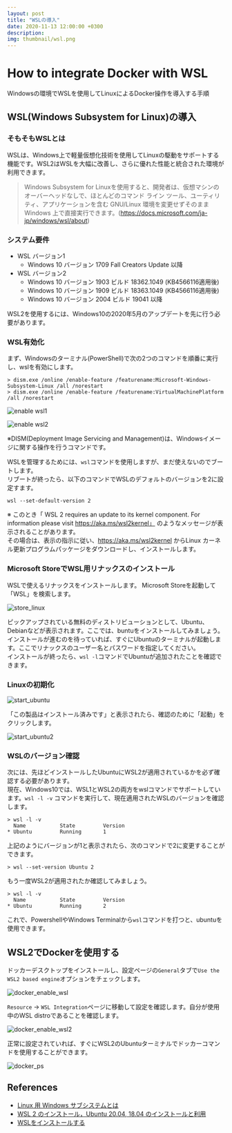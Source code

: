 ```yaml
---
layout: post
title: "WSLの導入"
date: 2020-11-13 12:00:00 +0300
description: 
img: thumbnail/wsl.png
---
```


# How to integrate Docker with WSL

Windowsの環境でWSLを使用してLinuxによるDocker操作を導入する手順


## WSL(Windows Subsystem for Linux)の導入

### そもそもWSLとは

WSLは、Windows上で軽量仮想化技術を使用してLinuxの駆動をサポートする機能です。WSL2はWSLを大幅に改善し、さらに優れた性能と統合された環境が利用できます。

> Windows Subsystem for Linuxを使用すると、開発者は、仮想マシンのオーバーヘッドなしで、ほとんどのコマンド ライン ツール、ユーティリティ、アプリケーションを含む GNU/Linux 環境を変更せずそのまま Windows 上で直接実行できます。(https://docs.microsoft.com/ja-jp/windows/wsl/about)



### システム要件
- WSL バージョン1
  - Windows 10 バージョン 1709 Fall Creators Update 以降
- WSL バージョン2
  - Windows 10 バージョン 1903 ビルド 18362.1049 (KB4566116適用後)
  - Windows 10 バージョン 1909 ビルド 18363.1049 (KB4566116適用後)
  - Windows 10 バージョン 2004 ビルド 19041 以降

WSL2を使用するには、Windows10の2020年5月のアップデートを先に行う必要があります。



### WSL有効化

まず、Windowsのターミナル(PowerShell)で次の2つのコマンドを順番に実行し、wslを有効にします。


```
> dism.exe /online /enable-feature /featurename:Microsoft-Windows-Subsystem-Linux /all /norestart
> dism.exe /online /enable-feature /featurename:VirtualMachinePlatform /all /norestart
```

![enable wsl1](../assets/img/wsl/enable_wsl1.png)

![enable wsl2](../assets/img/wsl/enable_wsl2.png)

※DISM(Deployment Image Servicing and Management)は、Windowsイメージに関する操作を行うコマンドです。

WSLを管理するためには、`wsl`コマンドを使用しますが、まだ使えないのでブートします。  
リブートが終ったら、以下のコマンドでWSLのデフォルトのバージョンを2に設定すます。

```
wsl --set-default-version 2
```

※ このとき「 WSL 2 requires an update to its kernel component. For information please visit https://aka.ms/wsl2kernel」 のようなメッセージが表示されることがあります。  
その場合は、表示の指示に従い、https://aka.ms/wsl2kernel からLinux カーネル更新プログラムパッケージをダウンロードし、インストールします。



### Microsoft StoreでWSL用リナックスのインストール
WSLで使えるリナックスをインストールします。
Microsoft Storeを起動して「WSL」を検索します。

![store_linux](../assets/img/wsl/store_linux.png)

ピックアップされている無料のディストリビューションとして、Ubuntu、Debianなどが表示されます。ここでは、buntuをインストールしてみましょう。  
インストールが進むのを待っていれば、すぐにUbuntuのターミナルが起動します。ここでリナックスのユーザー名とパスワードを指定してください。  
インストールが終ったら、`wsl -l`コマンドでUbuntuが追加されたことを確認できます。



### Linuxの初期化

![start_ubuntu](../assets/img/wsl/start_ubuntu.png)

「この製品はインストール済みです」と表示されたら、確認のために「起動」をクリックします。

![start_ubuntu2](../assets/img/wsl/start_ubuntu2.png)



### WSLのバージョン確認

次には、先ほどインストールしたUbuntuにWSL2が適用されているかを必ず確認する必要があります。  
現在、Windows10では、WSL1とWSL2の両方をwslコマンドでサポートしています。`wsl -l -v` コマンドを実行して、現在適用されたWSLのバージョンを確認します。

```
> wsl -l -v
  Name           State         Version
* Ubuntu         Running       1
```

上記のようにバージョンが1と表示されたら、次のコマンドで2に変更することができます。

```
> wsl --set-version Ubuntu 2
```

もう一度WSL2が適用されたか確認してみましょう。
```
> wsl -l -v
  Name           State         Version
* Ubuntu         Running       2
```

これで、PowershellやWindows Terminalから`wsl`コマンドを打つと、ubuntuを使用できます。



## WSL2でDockerを使用する

ドッカーデスクトップをインストールし、設定ページの`General`タブで`Use the WSL2 based engine`オプションをチェックします。

![docker_enable_wsl](../assets/img/wsl/docker_enable_wsl.png)

`Resource` → `WSL Integration`ページに移動して設定を確認します。自分が使用中のWSL distroであることを確認します。

![docker_enable_wsl2](../assets/img/wsl/docker_enable_wsl2.png)

正常に設定されていれば、すぐにWSL2のUbuntuターミナルでドッカーコマンドを使用することができます。

![docker_ps](../assets/img/wsl/docker_ps.jpg)


## References
- [Linux 用 Windows サブシステムとは](https://docs.microsoft.com/ja-jp/windows/wsl/about)
- [WSL 2 のインストール，Ubuntu 20.04, 18.04 のインストールと利用](https://www.kkaneko.jp/tools/wsl/wsl2.html)
- [WSLをインストールする](https://qiita.com/matarillo/items/61a9ead4bfe2868a0b86)